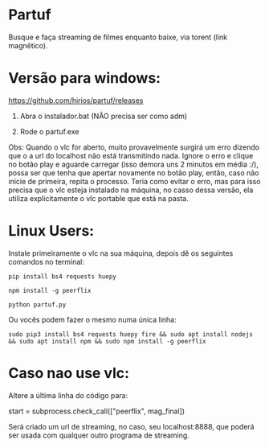 # Partuf
Busque e faça streaming de filmes enquanto baixe, via torent (link magnêtico). 

# Versão para windows:

https://github.com/hirios/partuf/releases

1) Abra o instalador.bat (NÂO precisa ser como adm)

2) Rode o partuf.exe

Obs: Quando o vlc for aberto, muito provavelmente surgirá um erro dizendo que o a url do localhost não está transmitindo nada. Ignore o erro e clique no botão play e aguarde carregar (isso demora uns 2 minutos em média :/), possa ser que tenha que apertar novamente no botão play, então, caso não inicie de primeira, repita o processo.
Teria como evitar o erro, mas para isso precisa que o vlc esteja instalado na máquina, no casso dessa versão, ela utiliza explicitamente o vlc portable que está na pasta.

# Linux Users:

Instale primeiramente o vlc na sua máquina, depois dê os seguintes comandos no terminal:

```pip install bs4 requests huepy```

```npm install -g peerflix```

```python partuf.py```

Ou vocês podem fazer o mesmo numa única linha:

```sudo pip3 install bs4 requests huepy fire && sudo apt install nodejs && sudo apt install npm && sudo npm install -g peerflix```

# Caso nao use vlc:
Altere a última linha do código para:

start = subprocess.check_call(["peerflix", mag_final])

Será criado um url de streaming, no caso, seu localhost:8888, que poderá ser usada com qualquer outro programa de streaming.

